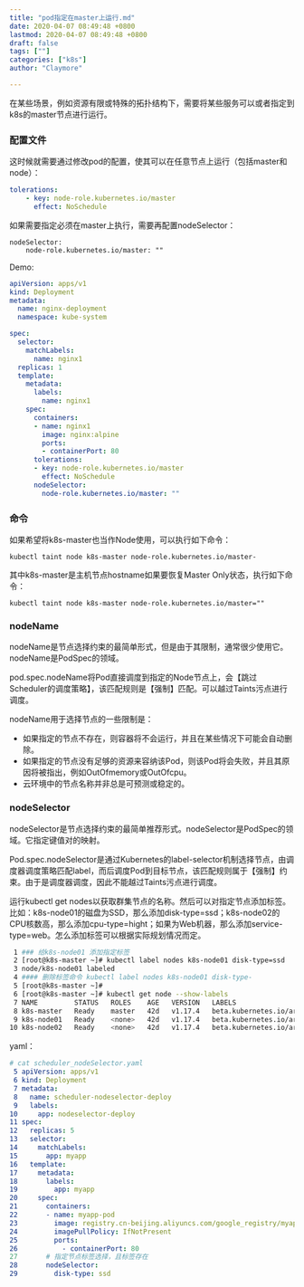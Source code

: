 ```yaml
---
title: "pod指定在master上运行.md"
date: 2020-04-07 08:49:48 +0800
lastmod: 2020-04-07 08:49:48 +0800
draft: false
tags: [""]
categories: ["k8s"]
author: "Claymore"

---
```



在某些场景，例如资源有限或特殊的拓扑结构下，需要将某些服务可以或者指定到k8s的master节点进行运行。



### 配置文件

这时候就需要通过修改pod的配置，使其可以在任意节点上运行（包括master和node）：

```yaml
tolerations:
    - key: node-role.kubernetes.io/master
      effect: NoSchedule
```


如果需要指定必须在master上执行，需要再配置nodeSelector：

```
nodeSelector:
    node-role.kubernetes.io/master: ""
```



Demo:

``` yaml
apiVersion: apps/v1
kind: Deployment
metadata:
  name: nginx-deployment
  namespace: kube-system

spec:
  selector:
    matchLabels:
      name: nginx1
  replicas: 1 
  template:
    metadata:
      labels:
        name: nginx1
    spec:
      containers:
      - name: nginx1
        image: nginx:alpine
        ports:
        - containerPort: 80
      tolerations:
      - key: node-role.kubernetes.io/master
        effect: NoSchedule
      nodeSelector:
        node-role.kubernetes.io/master: ""
```



### 命令

如果希望将k8s-master也当作Node使用，可以执行如下命令：

```
kubectl taint node k8s-master node-role.kubernetes.io/master-
```

其中k8s-master是主机节点hostname如果要恢复Master Only状态，执行如下命令：


```
kubectl taint node k8s-master node-role.kubernetes.io/master=""
```



### nodeName

nodeName是节点选择约束的最简单形式，但是由于其限制，通常很少使用它。nodeName是PodSpec的领域。

pod.spec.nodeName将Pod直接调度到指定的Node节点上，会【跳过Scheduler的调度策略】，该匹配规则是【强制】匹配。可以越过Taints污点进行调度。

nodeName用于选择节点的一些限制是：

- 如果指定的节点不存在，则容器将不会运行，并且在某些情况下可能会自动删除。
- 如果指定的节点没有足够的资源来容纳该Pod，则该Pod将会失败，并且其原因将被指出，例如OutOfmemory或OutOfcpu。
- 云环境中的节点名称并非总是可预测或稳定的。



### nodeSelector

nodeSelector是节点选择约束的最简单推荐形式。nodeSelector是PodSpec的领域。它指定键值对的映射。

Pod.spec.nodeSelector是通过Kubernetes的label-selector机制选择节点，由调度器调度策略匹配label，而后调度Pod到目标节点，该匹配规则属于【强制】约束。由于是调度器调度，因此不能越过Taints污点进行调度。

运行kubectl get nodes以获取群集节点的名称。然后可以对指定节点添加标签。比如：k8s-node01的磁盘为SSD，那么添加disk-type=ssd；k8s-node02的CPU核数高，那么添加cpu-type=hight；如果为Web机器，那么添加service-type=web。怎么添加标签可以根据实际规划情况而定。

```sh
 1 ### 给k8s-node01 添加指定标签
 2 [root@k8s-master ~]# kubectl label nodes k8s-node01 disk-type=ssd
 3 node/k8s-node01 labeled
 4 #### 删除标签命令 kubectl label nodes k8s-node01 disk-type-
 5 [root@k8s-master ~]# 
 6 [root@k8s-master ~]# kubectl get node --show-labels
 7 NAME         STATUS   ROLES    AGE   VERSION   LABELS
 8 k8s-master   Ready    master   42d   v1.17.4   beta.kubernetes.io/arch=amd64,beta.kubernetes.io/os=linux,kubernetes.io/arch=amd64,kubernetes.io/hostname=k8s-master,kubernetes.io/os=linux,node-role.kubernetes.io/master=
 9 k8s-node01   Ready    <none>   42d   v1.17.4   beta.kubernetes.io/arch=amd64,beta.kubernetes.io/os=linux,disk-type=ssd,kubernetes.io/arch=amd64,kubernetes.io/hostname=k8s-node01,kubernetes.io/os=linux
10 k8s-node02   Ready    <none>   42d   v1.17.4   beta.kubernetes.io/arch=amd64,beta.kubernete
```

yaml：

``` yaml
# cat scheduler_nodeSelector.yaml 
 5 apiVersion: apps/v1
 6 kind: Deployment
 7 metadata:
 8   name: scheduler-nodeselector-deploy
 9   labels:
10     app: nodeselector-deploy
11 spec:
12   replicas: 5
13   selector:
14     matchLabels:
15       app: myapp
16   template:
17     metadata:
18       labels:
19         app: myapp
20     spec:
21       containers:
22       - name: myapp-pod
23         image: registry.cn-beijing.aliyuncs.com/google_registry/myapp:v1
24         imagePullPolicy: IfNotPresent
25         ports:
26           - containerPort: 80
27       # 指定节点标签选择，且标签存在
28       nodeSelector:
29         disk-type: ssd
```

